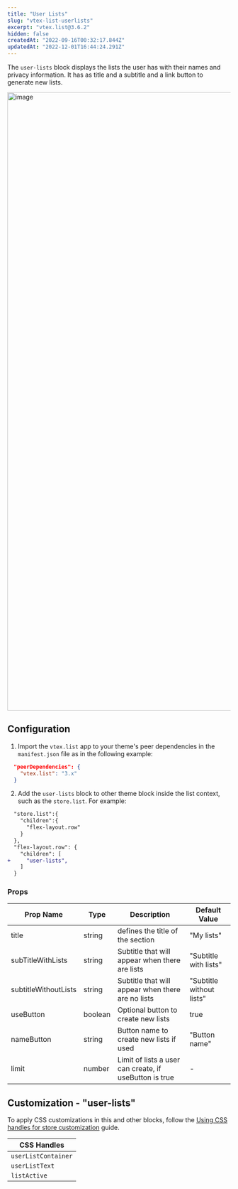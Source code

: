 ```yaml
---
title: "User Lists"
slug: "vtex-list-userlists"
excerpt: "vtex.list@3.6.2"
hidden: false
createdAt: "2022-09-16T00:32:17.844Z"
updatedAt: "2022-12-01T16:44:24.291Z"
---
```

The `user-lists` block displays the lists the user has with their names and privacy information. It has as title and a subtitle and a link button to generate new lists.

<img width="1392" alt="image" src="https://user-images.githubusercontent.com/76453090/190492242-fdddc8d1-ca4e-405c-a46d-b9315a9f392f.png">

## Configuration

1. Import the `vtex.list` app to your theme's peer dependencies in the `manifest.json` file as in the following example:

```json
  "peerDependencies": {
    "vtex.list": "3.x"
  }
```

2. Add the `user-lists` block to other theme block inside the list context, such as the `store.list`. For example:

```diff
  "store.list":{
    "children":{
      "flex-layout.row"
    }
  },
  "flex-layout.row": {
    "children": [
+     "user-lists",
    ]
  }
```

### Props

| Prop Name            | Type    | Description                                            | Default Value            |
| -------------------- | ------- | ------------------------------------------------------ | ------------------------ |
| title                | string  | defines the title of the section                       | "My lists"               |
| subTitleWithLists    | string  | Subtitle that will appear when there are lists         | "Subtitle with lists"    |
| subtitleWithoutLists | string  | Subtitle that will appear when there are no lists      | "Subtitle without lists" |
| useButton            | boolean | Optional button to create new lists                    | true                     |
| nameButton           | string  | Button name to create new lists if used                | "Button name"            |
| limit                | number  | Limit of lists a user can create, if useButton is true | -                        |

## Customization - "user-lists"

To apply CSS customizations in this and other blocks, follow the [Using CSS handles for store customization](https://developers.vtex.com/vtex-developer-docs/docs/vtex-io-documentation-using-css-handles-for-store-customization) guide.

| CSS Handles         |
| ------------------- |
| `userListContainer` |
| `userListText`      |
| `listActive`        |